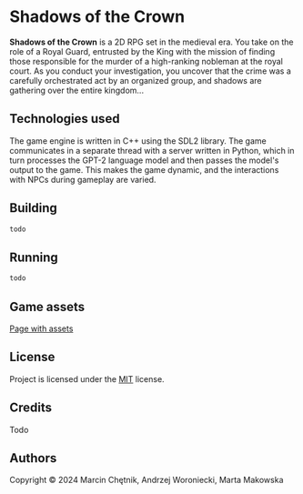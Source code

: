 # Shadows of the Crown
**Shadows of the Crown** is a 2D RPG set in the medieval era. You take on the role of a Royal Guard, entrusted by the King with the mission of finding those responsible for the murder of a high-ranking nobleman at the royal court. As you conduct your investigation, you uncover that the crime was a carefully orchestrated act by an organized group, and shadows are gathering over the entire kingdom...

## Technologies used
The game engine is written in C++ using the SDL2 library. The game communicates in a separate thread with a server written in Python, which in turn processes the GPT-2 language model and then passes the model's output to the game. This makes the game dynamic, and the interactions with NPCs during gameplay are varied.

## Building
```bash
todo
```

## Running
```bash
todo
```

## Game assets
[Page with assets](https://groovy-mandolin-a1d.notion.site/Game-Assets-fa82ae12a3944086bde1c9e4f678e263)

## License
Project is licensed under the [MIT](LICENSE) license.

## Credits
Todo

## Authors
Copyright &copy; 2024 Marcin Chętnik, Andrzej Woroniecki, Marta Makowska
